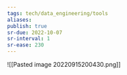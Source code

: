 ```yaml
---
tags: tech/data_engineering/tools
aliases:
publish: true
sr-due: 2022-10-07
sr-interval: 1
sr-ease: 230
---
```


![[Pasted image 20220915200430.png]]

